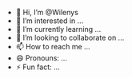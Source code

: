 - 👋 Hi, I’m @Wilenys
- 👀 I’m interested in ...
- 🌱 I’m currently learning ...
- 💞️ I’m looking to collaborate on ...
- 📫 How to reach me ...
- 😄 Pronouns: ...
- ⚡ Fun fact: ...

<!---
Wilenys/Wilenys is a ✨ special ✨ repository because its `README.md` (this file) appears on your GitHub profile.
You can click the Preview link to take a look at your changes.
--->
